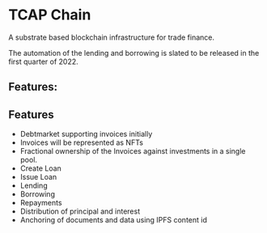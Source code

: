 
# TCAP Chain

A substrate based blockchain infrastructure for trade finance.

The automation of the lending and borrowing is slated to be released in the first quarter of 2022.

## Features:

## Features
* Debtmarket supporting invoices initially
* Invoices will be represented as NFTs
* Fractional ownership of the Invoices against investments in a single pool.
* Create Loan
* Issue Loan
* Lending
* Borrowing
* Repayments
* Distribution of principal and interest
* Anchoring of documents and data using IPFS content id
